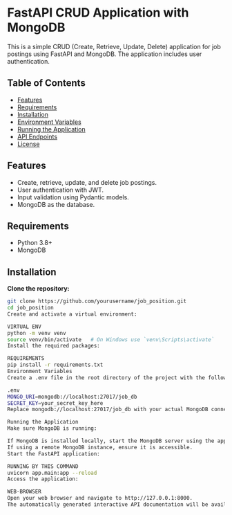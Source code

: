# FastAPI CRUD Application with MongoDB

This is a simple CRUD (Create, Retrieve, Update, Delete) application for job postings using FastAPI and MongoDB. The application includes user authentication.

## Table of Contents

- [Features](#features)
- [Requirements](#requirements)
- [Installation](#installation)
- [Environment Variables](#environment-variables)
- [Running the Application](#running-the-application)
- [API Endpoints](#api-endpoints)
- [License](#license)

## Features

- Create, retrieve, update, and delete job postings.
- User authentication with JWT.
- Input validation using Pydantic models.
- MongoDB as the database.

## Requirements

- Python 3.8+
- MongoDB

## Installation

**Clone the repository:**

   ```bash
   git clone https://github.com/yourusername/job_position.git
   cd job_position
Create and activate a virtual environment:

VIRTUAL ENV
python -m venv venv
source venv/bin/activate   # On Windows use `venv\Scripts\activate`
Install the required packages:

REQUIREMENTS
pip install -r requirements.txt
Environment Variables
Create a .env file in the root directory of the project with the following contents:

.env
MONGO_URI=mongodb://localhost:27017/job_db
SECRET_KEY=your_secret_key_here
Replace mongodb://localhost:27017/job_db with your actual MongoDB connection URI and your_secret_key_here with your actual secret key.

Running the Application
Make sure MongoDB is running:

If MongoDB is installed locally, start the MongoDB server using the appropriate command for your OS.
If using a remote MongoDB instance, ensure it is accessible.
Start the FastAPI application:

RUNNING BY THIS COMMAND
uvicorn app.main:app --reload
Access the application:

WEB-BROWSER
Open your web browser and navigate to http://127.0.0.1:8000.
The automatically generated interactive API documentation will be available at http://127.0.0.1:8000/docs

